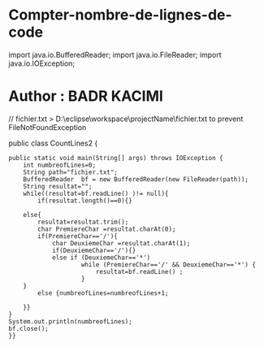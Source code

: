 # Compter-nombre-de-lignes-de-code

import java.io.BufferedReader;
import java.io.FileReader;
import java.io.IOException;

# Author : BADR KACIMI
// fichier.txt > D:\eclipse\workspace\projectName\fichier.txt to prevent FileNotFoundException

public class CountLines2 {

	public static void main(String[] args) throws IOException {
        int numbreofLines=0;
        String path="fichier.txt";
        BufferedReader  bf = new BufferedReader(new FileReader(path));
        String resultat="";
        while((resultat=bf.readLine() )!= null){
        	if(resultat.length()==0){}
        	
        else{
        	resultat=resultat.trim();
        	char PremiereChar =resultat.charAt(0);
        	if(PremiereChar=='/'){
            	char DeuxiemeChar =resultat.charAt(1);
            	if(DeuxiemeChar=='/'){}
            	else if (DeuxiemeChar=='*')
            			while (PremiereChar=='/' && DeuxiemeChar=='*') {
            				resultat=bf.readLine() ;
            			}
        }
        	else {numbreofLines=numbreofLines+1;
        
        }}
	}
    System.out.println(numbreofLines);
	bf.close();
	}}
